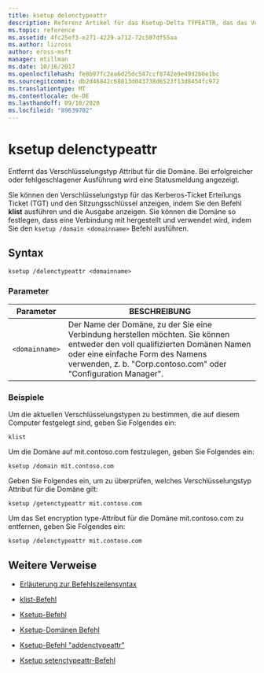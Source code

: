 ```yaml
---
title: ksetup delenctypeattr
description: Referenz Artikel für das Ksetup-Delta TYPEATTR, das das Verschlüsselungstyp Attribut für die Domäne entfernt.
ms.topic: reference
ms.assetid: 4fc25ef3-e271-4229-a712-72c507df55aa
ms.author: lizross
author: eross-msft
manager: mtillman
ms.date: 10/16/2017
ms.openlocfilehash: fe8b97fc2ea6d25dc547ccf8742e9e49d2b6e1bc
ms.sourcegitcommit: db2d46842c68813d043738d6523f13d8454fc972
ms.translationtype: MT
ms.contentlocale: de-DE
ms.lasthandoff: 09/10/2020
ms.locfileid: "89639702"
---
```

# <a name="ksetup-delenctypeattr"></a>ksetup delenctypeattr

Entfernt das Verschlüsselungstyp Attribut für die Domäne. Bei erfolgreicher oder fehlgeschlagener Ausführung wird eine Statusmeldung angezeigt.

Sie können den Verschlüsselungstyp für das Kerberos-Ticket Erteilungs Ticket (TGT) und den Sitzungsschlüssel anzeigen, indem Sie den Befehl **klist** ausführen und die Ausgabe anzeigen. Sie können die Domäne so festlegen, dass eine Verbindung mit hergestellt und verwendet wird, indem Sie den `ksetup /domain <domainname>` Befehl ausführen.

## <a name="syntax"></a>Syntax

```
ksetup /delenctypeattr <domainname>
```

### <a name="parameters"></a>Parameter

| Parameter | BESCHREIBUNG |
| ----------| ----------- |
| `<domainname>` | Der Name der Domäne, zu der Sie eine Verbindung herstellen möchten. Sie können entweder den voll qualifizierten Domänen Namen oder eine einfache Form des Namens verwenden, z. b. "Corp.contoso.com" oder "Configuration Manager". |

### <a name="examples"></a>Beispiele

Um die aktuellen Verschlüsselungstypen zu bestimmen, die auf diesem Computer festgelegt sind, geben Sie Folgendes ein:

```
klist
```

Um die Domäne auf mit.contoso.com festzulegen, geben Sie Folgendes ein:

```
ksetup /domain mit.contoso.com
```

Geben Sie Folgendes ein, um zu überprüfen, welches Verschlüsselungstyp Attribut für die Domäne gilt:

```
ksetup /getenctypeattr mit.contoso.com
```

Um das Set encryption type-Attribut für die Domäne mit.contoso.com zu entfernen, geben Sie Folgendes ein:

```
ksetup /delenctypeattr mit.contoso.com
```

## <a name="additional-references"></a>Weitere Verweise

- [Erläuterung zur Befehlszeilensyntax](command-line-syntax-key.md)

- [klist-Befehl](klist.md)

- [Ksetup-Befehl](ksetup.md)

- [Ksetup-Domänen Befehl](ksetup-domain.md)

- [Ksetup-Befehl "addenctypeattr"](ksetup-addenctypeattr.md)

- [Ksetup setenctypeattr-Befehl](ksetup-setenctypeattr.md)
